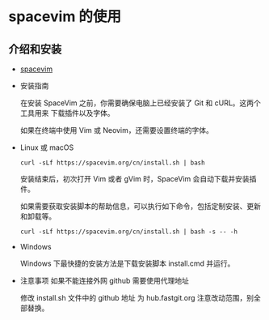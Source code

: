 # spacevim 的使用

## 介绍和安装

- [spacevim](https://spacevim.org/cn/)

- 安装指南

  在安装 SpaceVim 之前，你需要确保电脑上已经安装了 Git 和 cURL。这两个工具用来 下载插件以及字体。

  如果在终端中使用 Vim 或 Neovim，还需要设置终端的字体。

- Linux 或 macOS

  `curl -sLf https://spacevim.org/cn/install.sh | bash`

  安装结束后，初次打开 Vim 或者 gVim 时，SpaceVim 会自动下载并安装插件。

  如果需要获取安装脚本的帮助信息，可以执行如下命令，包括定制安装、更新和卸载等。

  `curl -sLf https://spacevim.org/cn/install.sh | bash -s -- -h`

- Windows

  Windows 下最快捷的安装方法是下载安装脚本 install.cmd 并运行。

- 注意事项 如果不能连接外网 github 需要使用代理地址

  修改 install.sh 文件中的 github 地址 为 hub.fastgit.org 注意改动范围，别全部替换。
